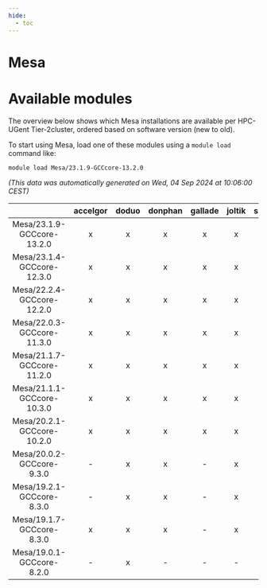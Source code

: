 ```yaml
---
hide:
  - toc
---
```


Mesa
====

# Available modules


The overview below shows which Mesa installations are available per HPC-UGent Tier-2cluster, ordered based on software version (new to old).

To start using Mesa, load one of these modules using a `module load` command like:

```shell
module load Mesa/23.1.9-GCCcore-13.2.0
```

*(This data was automatically generated on Wed, 04 Sep 2024 at 10:06:00 CEST)*  

| |accelgor|doduo|donphan|gallade|joltik|shinx|skitty|
| :---: | :---: | :---: | :---: | :---: | :---: | :---: | :---: |
|Mesa/23.1.9-GCCcore-13.2.0|x|x|x|x|x|x|x|
|Mesa/23.1.4-GCCcore-12.3.0|x|x|x|x|x|x|x|
|Mesa/22.2.4-GCCcore-12.2.0|x|x|x|x|x|x|x|
|Mesa/22.0.3-GCCcore-11.3.0|x|x|x|x|x|x|x|
|Mesa/21.1.7-GCCcore-11.2.0|x|x|x|x|x|-|x|
|Mesa/21.1.1-GCCcore-10.3.0|x|x|x|x|x|-|x|
|Mesa/20.2.1-GCCcore-10.2.0|x|x|x|x|x|-|x|
|Mesa/20.0.2-GCCcore-9.3.0|-|x|x|-|x|-|x|
|Mesa/19.2.1-GCCcore-8.3.0|-|x|x|-|x|-|x|
|Mesa/19.1.7-GCCcore-8.3.0|x|x|x|-|x|-|x|
|Mesa/19.0.1-GCCcore-8.2.0|-|x|-|-|-|-|-|
